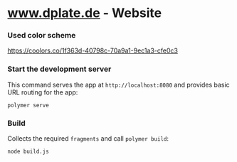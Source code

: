 # www.dplate.de - Website

### Used color scheme

https://coolors.co/1f363d-40798c-70a9a1-9ec1a3-cfe0c3

### Start the development server

This command serves the app at `http://localhost:8080` and provides basic URL
routing for the app:

    polymer serve

### Build

Collects the required `fragments` and call `polymer build`:

    node build.js

